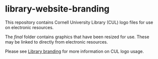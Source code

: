 # library-website-branding

This repository contains Cornell University Library (CUL) logo files for use on electronic resources.

The *final* folder contains graphics that have been resized for use. These may be linked to directly from electronic resources.

Please see [Library branding](https://library.cornell.edu/about/staff/central-departments/library-communications/library-branding/) for more information on CUL logo usage.
